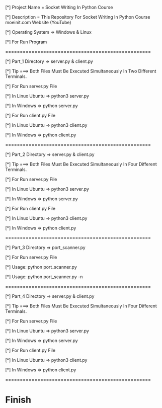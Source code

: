 [*] Project Name = Socket Writing In Python Course

[*] Description = This Repository For Socket Writing In Python Course moeinit.com Website (YouTube)

[*] Operating System => Windows & Linux

[*] For Run Program 

==================================================

[*] Part_1 Directory => server.py & client.py

[*] Tip ===> Both Files Must Be Executed Simultaneously In Two Different Terminals.

[*] For Run server.py File

[*] In Linux Ubuntu => python3 server.py

[*] In Windows => python server.py 

[*] For Run client.py File 

[*] In Linux Ubuntu => python3 client.py

[*] In Windows => python client.py

==================================================

[*] Part_2 Directory => server.py & client.py

[*] Tip ===> Both Files Must Be Executed Simultaneously In Four Different Terminals.

[*] For Run server.py File

[*] In Linux Ubuntu => python3 server.py

[*] In Windows => python server.py 

[*] For Run client.py File 

[*] In Linux Ubuntu => python3 client.py

[*] In Windows => python client.py

==================================================

[*] Part_3 Directory => port_scanner.py

[*] For Run server.py File

[*] Usage: python port_scanner.py <ip> <start port> <end port>

[*] Usage: python port_scanner.py <domain> <start port> <end port> -n

==================================================

[*] Part_4 Directory => server.py & client.py

[*] Tip ===> Both Files Must Be Executed Simultaneously In Four Different Terminals.

[*] For Run server.py File

[*] In Linux Ubuntu => python3 server.py

[*] In Windows => python server.py 

[*] For Run client.py File 

[*] In Linux Ubuntu => python3 client.py

[*] In Windows => python client.py

==================================================

# Finish






